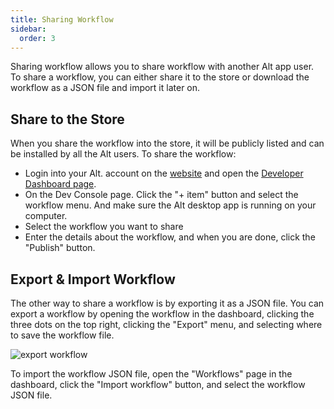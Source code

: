 ```yaml
---
title: Sharing Workflow
sidebar:
  order: 3
---
```


Sharing workflow allows you to share workflow with another Alt app user. To share a workflow, you can either share it to the store or 
download the workflow as a JSON file and import it later on.

## Share to the Store

When you share the workflow into the store, it will be publicly listed and can be installed by all the Alt users. To share the workflow:

- Login into your Alt. account on the [website](https://altdot.xyz/) and open the [Developer Dashboard page](https://altdot.xyz/devconsole).
- On the Dev Console page. Click the "+ item" button and select the workflow menu. And make sure the Alt desktop app is running on your computer.
- Select the workflow you want to share
- Enter the details about the workflow, and when you are done, click the "Publish" button.

## Export & Import Workflow

The other way to share a workflow is by exporting it as a JSON file. You can export a workflow by opening the workflow in the dashboard, clicking the three dots on the top right, clicking the "Export" menu, and selecting where to save the workflow file.

![export workflow](@/assets/images/export-workflow.png)

To import the workflow JSON file, open the "Workflows" page in the dashboard, click the "Import workflow" button, and select the workflow JSON file.
